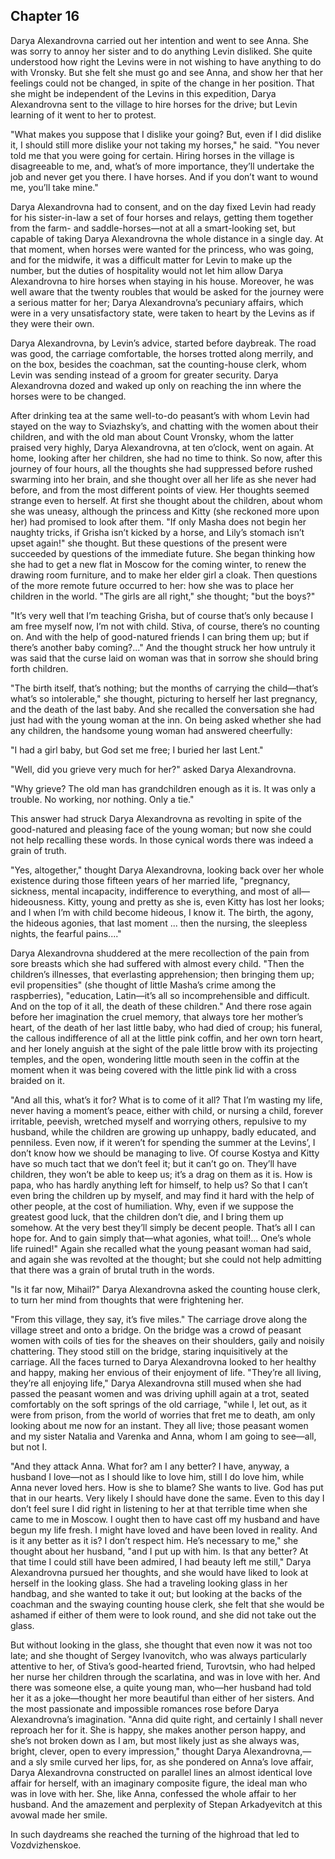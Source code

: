 ## Chapter 16


Darya Alexandrovna carried out her intention and went to see Anna. She
was sorry to annoy her sister and to do anything Levin disliked. She
quite understood how right the Levins were in not wishing to have
anything to do with Vronsky. But she felt she must go and see Anna, and
show her that her feelings could not be changed, in spite of the change
in her position. That she might be independent of the Levins in this
expedition, Darya Alexandrovna sent to the village to hire horses for
the drive; but Levin learning of it went to her to protest.

"What makes you suppose that I dislike your going? But, even if I did
dislike it, I should still more dislike your not taking my horses," he
said. "You never told me that you were going for certain. Hiring horses
in the village is disagreeable to me, and, what’s of more importance,
they’ll undertake the job and never get you there. I have horses. And if
you don’t want to wound me, you’ll take mine."

Darya Alexandrovna had to consent, and on the day fixed Levin had ready
for his sister-in-law a set of four horses and relays, getting them
together from the farm- and saddle-horses—not at all a smart-looking
set, but capable of taking Darya Alexandrovna the whole distance in a
single day. At that moment, when horses were wanted for the princess,
who was going, and for the midwife, it was a difficult matter for Levin
to make up the number, but the duties of hospitality would not let him
allow Darya Alexandrovna to hire horses when staying in his house.
Moreover, he was well aware that the twenty roubles that would be asked
for the journey were a serious matter for her; Darya Alexandrovna’s
pecuniary affairs, which were in a very unsatisfactory state, were taken
to heart by the Levins as if they were their own.

Darya Alexandrovna, by Levin’s advice, started before daybreak. The road
was good, the carriage comfortable, the horses trotted along merrily,
and on the box, besides the coachman, sat the counting-house clerk, whom
Levin was sending instead of a groom for greater security. Darya
Alexandrovna dozed and waked up only on reaching the inn where the
horses were to be changed.

After drinking tea at the same well-to-do peasant’s with whom Levin had
stayed on the way to Sviazhsky’s, and chatting with the women about
their children, and with the old man about Count Vronsky, whom the
latter praised very highly, Darya Alexandrovna, at ten o’clock, went on
again. At home, looking after her children, she had no time to think. So
now, after this journey of four hours, all the thoughts she had
suppressed before rushed swarming into her brain, and she thought over
all her life as she never had before, and from the most different points
of view. Her thoughts seemed strange even to herself. At first she
thought about the children, about whom she was uneasy, although the
princess and Kitty (she reckoned more upon her) had promised to look
after them. "If only Masha does not begin her naughty tricks, if Grisha
isn’t kicked by a horse, and Lily’s stomach isn’t upset again!" she
thought. But these questions of the present were succeeded by questions
of the immediate future. She began thinking how she had to get a new
flat in Moscow for the coming winter, to renew the drawing room
furniture, and to make her elder girl a cloak. Then questions of the
more remote future occurred to her: how she was to place her children in
the world. "The girls are all right," she thought; "but the boys?"

"It’s very well that I’m teaching Grisha, but of course that’s only
because I am free myself now, I’m not with child. Stiva, of course,
there’s no counting on. And with the help of good-natured friends I can
bring them up; but if there’s another baby coming?..." And the thought
struck her how untruly it was said that the curse laid on woman was that
in sorrow she should bring forth children.

"The birth itself, that’s nothing; but the months of carrying the
child—that’s what’s so intolerable," she thought, picturing to herself
her last pregnancy, and the death of the last baby. And she recalled the
conversation she had just had with the young woman at the inn. On being
asked whether she had any children, the handsome young woman had
answered cheerfully:

"I had a girl baby, but God set me free; I buried her last Lent."

"Well, did you grieve very much for her?" asked Darya Alexandrovna.

"Why grieve? The old man has grandchildren enough as it is. It was only
a trouble. No working, nor nothing. Only a tie."

This answer had struck Darya Alexandrovna as revolting in spite of the
good-natured and pleasing face of the young woman; but now she could not
help recalling these words. In those cynical words there was indeed a
grain of truth.

"Yes, altogether," thought Darya Alexandrovna, looking back over her
whole existence during those fifteen years of her married life,
"pregnancy, sickness, mental incapacity, indifference to everything, and
most of all—hideousness. Kitty, young and pretty as she is, even Kitty
has lost her looks; and I when I’m with child become hideous, I know it.
The birth, the agony, the hideous agonies, that last moment ... then the
nursing, the sleepless nights, the fearful pains...."

Darya Alexandrovna shuddered at the mere recollection of the pain from
sore breasts which she had suffered with almost every child. "Then the
children’s illnesses, that everlasting apprehension; then bringing them
up; evil propensities" (she thought of little Masha’s crime among the
raspberries), "education, Latin—it’s all so incomprehensible and
difficult. And on the top of it all, the death of these children." And
there rose again before her imagination the cruel memory, that always
tore her mother’s heart, of the death of her last little baby, who had
died of croup; his funeral, the callous indifference of all at the
little pink coffin, and her own torn heart, and her lonely anguish at
the sight of the pale little brow with its projecting temples, and the
open, wondering little mouth seen in the coffin at the moment when it
was being covered with the little pink lid with a cross braided on it.

"And all this, what’s it for? What is to come of it all? That I’m
wasting my life, never having a moment’s peace, either with child, or
nursing a child, forever irritable, peevish, wretched myself and
worrying others, repulsive to my husband, while the children are growing
up unhappy, badly educated, and penniless. Even now, if it weren’t for
spending the summer at the Levins’, I don’t know how we should be
managing to live. Of course Kostya and Kitty have so much tact that we
don’t feel it; but it can’t go on. They’ll have children, they won’t be
able to keep us; it’s a drag on them as it is. How is papa, who has
hardly anything left for himself, to help us? So that I can’t even bring
the children up by myself, and may find it hard with the help of other
people, at the cost of humiliation. Why, even if we suppose the greatest
good luck, that the children don’t die, and I bring them up somehow. At
the very best they’ll simply be decent people. That’s all I can hope
for. And to gain simply that—what agonies, what toil!... One’s whole
life ruined!" Again she recalled what the young peasant woman had said,
and again she was revolted at the thought; but she could not help
admitting that there was a grain of brutal truth in the words.

"Is it far now, Mihail?" Darya Alexandrovna asked the counting house
clerk, to turn her mind from thoughts that were frightening her.

"From this village, they say, it’s five miles." The carriage drove along
the village street and onto a bridge. On the bridge was a crowd of
peasant women with coils of ties for the sheaves on their shoulders,
gaily and noisily chattering. They stood still on the bridge, staring
inquisitively at the carriage. All the faces turned to Darya
Alexandrovna looked to her healthy and happy, making her envious of
their enjoyment of life. "They’re all living, they’re all enjoying
life," Darya Alexandrovna still mused when she had passed the peasant
women and was driving uphill again at a trot, seated comfortably on the
soft springs of the old carriage, "while I, let out, as it were from
prison, from the world of worries that fret me to death, am only looking
about me now for an instant. They all live; those peasant women and my
sister Natalia and Varenka and Anna, whom I am going to see—all, but not
I.

"And they attack Anna. What for? am I any better? I have, anyway, a
husband I love—not as I should like to love him, still I do love him,
while Anna never loved hers. How is she to blame? She wants to live. God
has put that in our hearts. Very likely I should have done the same.
Even to this day I don’t feel sure I did right in listening to her at
that terrible time when she came to me in Moscow. I ought then to have
cast off my husband and have begun my life fresh. I might have loved and
have been loved in reality. And is it any better as it is? I don’t
respect him. He’s necessary to me," she thought about her husband, "and
I put up with him. Is that any better? At that time I could still have
been admired, I had beauty left me still," Darya Alexandrovna pursued
her thoughts, and she would have liked to look at herself in the looking
glass. She had a traveling looking glass in her handbag, and she wanted
to take it out; but looking at the backs of the coachman and the swaying
counting house clerk, she felt that she would be ashamed if either of
them were to look round, and she did not take out the glass.

But without looking in the glass, she thought that even now it was not
too late; and she thought of Sergey Ivanovitch, who was always
particularly attentive to her, of Stiva’s good-hearted friend,
Turovtsin, who had helped her nurse her children through the scarlatina,
and was in love with her. And there was someone else, a quite young man,
who—her husband had told her it as a joke—thought her more beautiful
than either of her sisters. And the most passionate and impossible
romances rose before Darya Alexandrovna’s imagination. "Anna did quite
right, and certainly I shall never reproach her for it. She is happy,
she makes another person happy, and she’s not broken down as I am, but
most likely just as she always was, bright, clever, open to every
impression," thought Darya Alexandrovna,—and a sly smile curved her
lips, for, as she pondered on Anna’s love affair, Darya Alexandrovna
constructed on parallel lines an almost identical love affair for
herself, with an imaginary composite figure, the ideal man who was in
love with her. She, like Anna, confessed the whole affair to her
husband. And the amazement and perplexity of Stepan Arkadyevitch at this
avowal made her smile.

In such daydreams she reached the turning of the highroad that led to
Vozdvizhenskoe.



